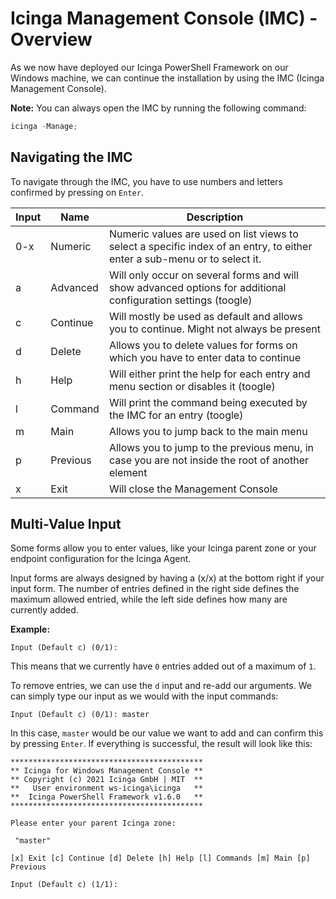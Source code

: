 # Icinga Management Console (IMC) - Overview

As we now have deployed our Icinga PowerShell Framework on our Windows machine, we can continue the installation by using the IMC (Icinga Management Console).

**Note:** You can always open the IMC by running the following command:

```powershell
icinga -Manage;
```

## Navigating the IMC

To navigate through the IMC, you have to use numbers and letters confirmed by pressing on `Enter`.

| Input | Name     | Description |
| ---   | ---      | ---         |
| 0-x   | Numeric  | Numeric values are used on list views to select a specific index of an entry, to either enter a sub-menu or to select it. |
| a     | Advanced | Will only occur on several forms and will show advanced options for additional configuration settings (toogle) |
| c     | Continue | Will mostly be used as default and allows you to continue. Might not always be present |
| d     | Delete   | Allows you to delete values for forms on which you have to enter data to continue |
| h     | Help     | Will either print the help for each entry and menu section or disables it (toogle) |
| l     | Command  | Will print the command being executed by the IMC for an entry (toogle) |
| m     | Main     | Allows you to jump back to the main menu |
| p     | Previous | Allows you to jump to the previous menu, in case you are not inside the root of another element |
| x     | Exit     | Will close the Management Console |

## Multi-Value Input

Some forms allow you to enter values, like your Icinga parent zone or your endpoint configuration for the Icinga Agent.

Input forms are always designed by having a (x/x) at the bottom right if your input form. The number of entries defined in the right side defines the maximum allowed entried, while the left side defines how many are currently added.

**Example:**

```text
Input (Default c) (0/1):
```

This means that we currently have `0` entries added out of a maximum of `1`.

To remove entries, we can use the `d` input and re-add our arguments. We can simply type our input as we would with the input commands:

```text
Input (Default c) (0/1): master
```

In this case, `master` would be our value we want to add and can confirm this by pressing `Enter`. If everything is successful, the result will look like this:

```text
*******************************************
** Icinga for Windows Management Console **
** Copyright (c) 2021 Icinga GmbH | MIT  **
**   User environment ws-icinga\icinga   **
**  Icinga PowerShell Framework v1.6.0   **
*******************************************

Please enter your parent Icinga zone:

 "master"

[x] Exit [c] Continue [d] Delete [h] Help [l] Commands [m] Main [p] Previous

Input (Default c) (1/1):
```
